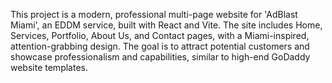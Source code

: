 <!-- Use this file to provide workspace-specific custom instructions to Copilot. For more details, visit https://code.visualstudio.com/docs/copilot/copilot-customization#_use-a-githubcopilotinstructionsmd-file -->

This project is a modern, professional multi-page website for 'AdBlast Miami', an EDDM service, built with React and Vite. The site includes Home, Services, Portfolio, About Us, and Contact pages, with a Miami-inspired, attention-grabbing design. The goal is to attract potential customers and showcase professionalism and capabilities, similar to high-end GoDaddy website templates.
